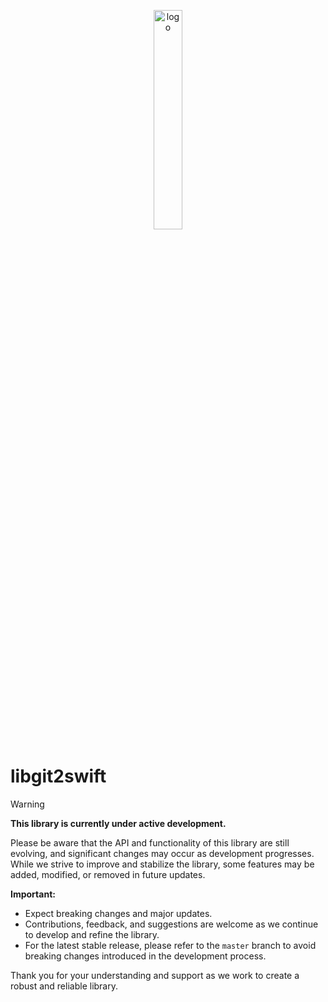 <p align="center">
  <img src="https://github.com/antoniopantaleo/libgit2swift/assets/46167308/d1d4e5ce-f963-438e-9ab9-0ab3e204c38d" alt="logo" width="30%"/>
</p>

# libgit2swift

> [!WARNING] 
> 
> **This library is currently under active development.**
>
> Please be aware that the API and functionality of this library are still evolving, and significant changes may occur as development progresses. While we strive to improve and stabilize the library, some features may be added, modified, or removed in future updates.
> 
> **Important:**
> - Expect breaking changes and major updates.
> - Contributions, feedback, and suggestions are welcome as we continue to develop and refine the library.
> - For the latest stable release, please refer to the `master` branch to avoid breaking changes introduced in the development process.
> 
> Thank you for your understanding and support as we work to create a robust and reliable library.


